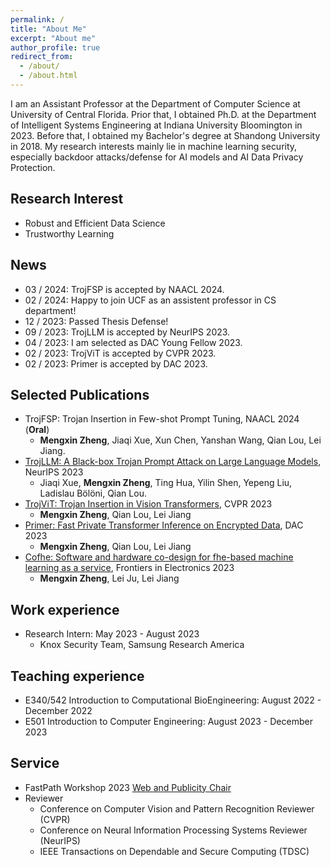 ```yaml
---
permalink: /
title: "About Me"
excerpt: "About me"
author_profile: true
redirect_from: 
  - /about/
  - /about.html
---
```


I am an Assistant Professor at the Department of Computer Science at University of Central Florida. Prior that, I obtained Ph.D. at the Department of Intelligent Systems Engineering at Indiana University Bloomington in 2023. Before that, I obtained my Bachelor's degree at Shandong University in 2018. My research interests mainly lie in machine learning security, especially backdoor attacks/defense for AI models and AI Data Privacy Protection.

## Research Interest
- Robust and Efficient Data Science
- Trustworthy Learning

## News
- 03 / 2024: TrojFSP is accepted by NAACL 2024.
- 02 / 2024: Happy to join UCF as an assistent professor in CS department!
- 12 / 2023: Passed Thesis Defense!
- 09 / 2023: TrojLLM is accepted by NeurIPS 2023.
- 04 / 2023: I am selected as DAC Young Fellow 2023.
- 02 / 2023: TrojViT is accepted by CVPR 2023.
- 02 / 2023: Primer is accepted by DAC 2023.

## Selected Publications
- TrojFSP: Trojan Insertion in Few-shot Prompt Tuning, NAACL 2024 (**Oral**)
  - **Mengxin Zheng**, Jiaqi Xue, Xun Chen, Yanshan Wang, Qian Lou, Lei Jiang.
- [TrojLLM: A Black-box Trojan Prompt Attack on Large Language Models](https://arxiv.org/pdf/2306.06815.pdf), NeurIPS 2023
  - Jiaqi Xue, **Mengxin Zheng**, Ting Hua, Yilin Shen, Yepeng Liu, Ladislau Bölöni, Qian Lou.
- [TrojViT: Trojan Insertion in Vision Transformers](https://openaccess.thecvf.com/content/CVPR2023/papers/Zheng_TrojViT_Trojan_Insertion_in_Vision_Transformers_CVPR_2023_paper.pdf), CVPR 2023
  - **Mengxin Zheng**, Qian Lou, Lei Jiang
- [Primer: Fast Private Transformer Inference on Encrypted Data](https://arxiv.org/pdf/2303.13679.pdf), DAC 2023
  - **Mengxin Zheng**, Qian Lou, Lei Jiang
- [Cofhe: Software and hardware co-design for fhe-based machine learning as a service](https://www.frontiersin.org/articles/10.3389/felec.2022.1091369/full), Frontiers in Electronics 2023
  - **Mengxin Zheng**, Lei Ju, Lei Jiang

## Work experience
- Research Intern: May 2023 - August 2023
  - Knox Security Team, Samsung Research America

## Teaching experience
- E340/542 Introduction to Computational BioEngineering: August 2022 - December 2022
- E501 Introduction to Computer Engineering: August 2023 - December 2023

## Service
- FastPath Workshop 2023 [Web and Publicity Chair](https://fastpath2023.github.io/FastPath2023/)
- Reviewer
  - Conference on Computer Vision and Pattern Recognition Reviewer (CVPR)
  - Conference on Neural Information Processing Systems Reviewer (NeurIPS)
  - IEEE Transactions on Dependable and Secure Computing (TDSC)

